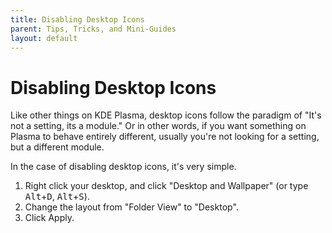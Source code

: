 ```yaml
---
title: Disabling Desktop Icons
parent: Tips, Tricks, and Mini-Guides
layout: default
---
```

# Disabling Desktop Icons
Like other things on KDE Plasma, desktop icons follow the paradigm of "It's not a setting, its a module."
Or in other words, if you want something on Plasma to behave entirely different, usually you're not looking for a setting, but a different module.

In the case of disabling desktop icons, it's very simple.
1. Right click your desktop, and click "Desktop and Wallpaper" (or type <kbd>Alt</kbd>+<kbd>D</kbd>, <kbd>Alt</kbd>+<kbd>S</kbd>).
2. Change the layout from "Folder View" to "Desktop".
3. Click Apply.
